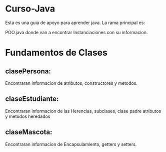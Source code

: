 
# Curso-Java

Esta es una guia de apoyo para aprender java.
La rama principal es: 

POO.java donde van a encontrar Instanciaciones con su informacion. 

# Fundamentos de Clases

## clasePersona:  
Encontraran informacion de atributos, constructores
y metodos.

## claseEstudiante:
Encontraran informacion de las Herencias, subclases, 
clase padre atributos y metodos heredados

## claseMascota: 
Encontraran informacion de Encapsulamiento, getters y setters.

